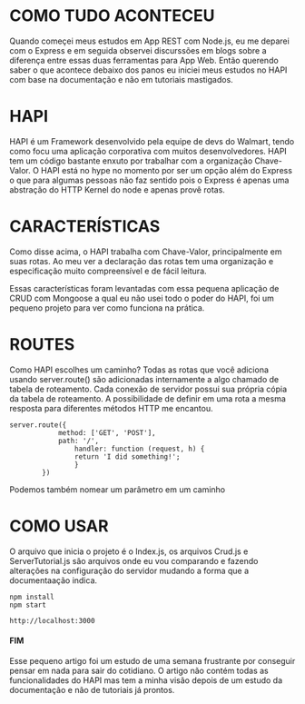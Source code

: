 
# COMO TUDO ACONTECEU

Quando começei meus estudos em App REST com Node.js, eu me deparei com o Express e em seguida observei discurssões em blogs sobre a diferença entre essas duas ferramentas para App Web.
Então querendo saber o que acontece debaixo dos panos eu iniciei meus estudos no HAPI com base na documentação e não em tutoriais mastigados.

# HAPI 
HAPI é um Framework desenvolvido pela equipe de devs do Walmart, tendo como focu uma aplicação corporativa com muitos desenvolvedores. HAPI tem um código bastante enxuto por trabalhar com a organização Chave-Valor. O HAPI está no hype no momento por ser um opção além do Express o que para algumas pessoas não faz sentido pois o Express é apenas uma abstração do HTTP Kernel do node e apenas provê rotas.

# CARACTERÍSTICAS 
Como disse acima, o HAPI trabalha com Chave-Valor, principalmente em suas rotas. Ao meu ver a declaração das rotas tem uma organização e especificação muito compreensível e de fácil leitura.

Essas características foram levantadas com essa pequena aplicação de CRUD com Mongoose a qual eu não usei todo o poder do HAPI, foi um pequeno projeto para ver como funciona na prática.

# ROUTES
Como HAPI escolhes um caminho? Todas as rotas que você adiciona usando server.route() são adicionadas internamente a algo chamado de tabela de roteamento. Cada conexão de servidor possui sua própria cópia da tabela de roteamento.
A possibilidade de definir em uma rota a mesma resposta para diferentes métodos HTTP me encantou.
```
server.route({
			method: ['GET', 'POST'],
			path: '/',
    			handler: function (request, h) {
				return 'I did something!';
    			}
		})
```   
Podemos também nomear um parâmetro em um caminho

# COMO USAR
O arquivo que inicia o projeto é o Index.js, os arquivos Crud.js e ServerTutorial.js são arquivos onde eu vou comparando e fazendo alterações na configuração do servidor mudando a forma que a documentaação indica.
```
npm install
npm start

http://localhost:3000
```  

#### FIM
Esse pequeno artigo foi um estudo de uma semana frustrante por conseguir pensar em nada para sair do cotidiano. O artigo não contém todas as funcionalidades do HAPI mas tem a minha visão depois de um estudo da documentação e não de tutoriais já prontos.
